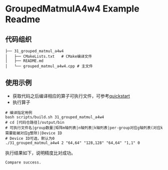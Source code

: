 # GroupedMatmulA4w4 Example Readme
## 代码组织
```
├── 31_grouped_matmul_a4w4
│   ├── CMakeLists.txt   # CMake编译文件
│   ├── README.md
│   └── grouped_matmul_a4w4.cpp # 主文件
```
## 使用示例
- 获取代码之后编译相应的算子可执行文件，可参考[quickstart](../../docs/quickstart.md#算子编译)
- 执行算子
```
# 编译指定用例
bash scripts/build.sh 31_grouped_matmul_a4w4
# cd [代码仓路径]/output/bin
# 可执行文件名|group数量|矩阵m轴列表|n轴列表|k轴列表|per-group对应g轴列表(对应k需要能被对应g整除)|Device ID
# Device ID可选，默认为0
./31_grouped_matmul_a4w4 2 "64,64" "128,128" "64,64" "1,1" 0
```
执行结果如下，说明精度比对成功。
```
Compare success.
```